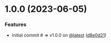 # 1.0.0 (2023-06-05)


### Features

* initial commit # => v1.0.0 on [@latest](https://github.com/latest) ([d8e0d21](https://github.com/brunosllz/Calculator-IMC/commit/d8e0d218245d9b3fbf60589e501f014453cc4fe9))
